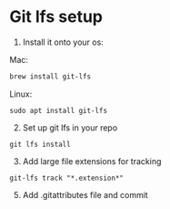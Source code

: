 # Git lfs setup

1. Install it onto your os:

Mac:
```bash
brew install git-lfs
```

Linux:
```
sudo apt install git-lfs
```

2. Set up git lfs in your repo
```
git lfs install
```

3. Add large file extensions for tracking
```
git-lfs track "*.extension*"
```

5. Add .gitattributes file and commit